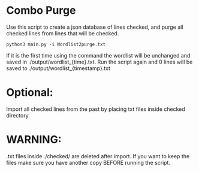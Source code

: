 # Combo Purge

Use this script to create a json database of lines checked, and purge all checked lines from lines that will be checked. 


`python3 main.py -i Wordlist2purge.txt`

If it is the first time using the command the wordlist will be unchanged and saved in ./output/wordlist_{time}.txt. Run the script again and 0 lines will be saved to ./output/wordlist_{timestamp}.txt

# Optional:

Import all checked lines from the past by placing txt files inside checked directory.


# WARNING:

.txt files inside ./checked/ are deleted after import. If you want to keep the files make sure you have another copy BEFORE running the script.